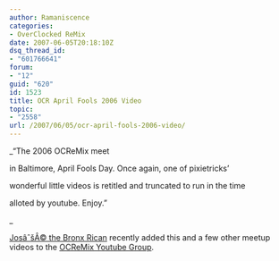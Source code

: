 ```yaml
---
author: Ramaniscence
categories:
- OverClocked ReMix
date: 2007-06-05T20:18:10Z
dsq_thread_id:
- "601766641"
forum:
- "12"
guid: "620"
id: 1523
title: OCR April Fools 2006 Video
topic:
- "2558"
url: /2007/06/05/ocr-april-fools-2006-video/
---
```


_&#8220;The 2006 OCReMix meet
  
in Baltimore, April Fools Day. Once again, one of pixietricks&#8217;
  
wonderful little videos is retitled and truncated to run in the time
  
alloted by youtube. Enjoy.&#8221;
  
_ 
  
<a href="http://www.ocremix.org/forums/member.php?u=7453" target="_blank">JosâˆšÂ© the Bronx Rican</a> recently added this and a few other meetup videos to the <a href="http://www.youtube.com/group/ocremix" target="_blank">OCReMix Youtube Group</a>.